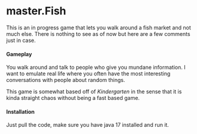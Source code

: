 # master.Fish

This is an in progress game that lets you walk around a fish market and not much else. There is nothing to see as of now but here are a few comments just in case.

#### Gameplay 

You walk around and talk to people who give you mundane information. I want to emulate real life where you often have the most interesting conversations with people about random things. 

This game is somewhat based off of *Kindergarten* in the sense that it is kinda straight chaos without being a fast based game.

#### Installation

Just pull the code, make sure you have java 17 installed and run it.